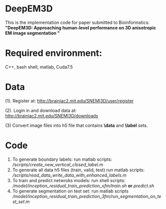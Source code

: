 # DeepEM3D
This is the implementation code for paper submitted to Bioinformatics: **"DeepEM3D: Approaching human-level performance on 3D anisotropic EM image segmentation "**

# Required environment:
C++, bash shell, matlab, Cuda7.5

# Data
(1). Register at:
http://brainiac2.mit.edu/SNEMI3D/user/register

(2). Login in and download data at:
http://brainiac2.mit.edu/SNEMI3D/downloads

(3) Convert image files into h5 file that contains **\data** and **\label** sets.

# Code
1. To generate boundary labels:
run matlab scripts:  */scripts/create_new_vertical_closed_label.m*
2. To generate all data h5 files (train, valid, test)
run matlab scripts: */scripts/read_data_write_data_with_enhanced_labels.m*
3. To train and predict netwroks models:
run shell scripts:  */model/inception_residual_train_prediction_xfm/train.sh* **or** *predict.sh*
4. To generate segmentation on test set:
run matlab scripts */model/inception_residual_train_prediction_3fm/run_segmentation_on_test_set.m*

